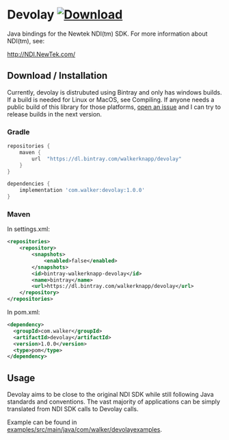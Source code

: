 # Devolay  [ ![Download](https://api.bintray.com/packages/walkerknapp/devolay/devolay/images/download.svg) ](https://bintray.com/walkerknapp/devolay/devolay/_latestVersion)
Java bindings for the Newtek NDI(tm) SDK. For more information about NDI(tm), see:

http://NDI.NewTek.com/

## Download / Installation
Currently, devolay is distrubuted using Bintray and only has windows builds. If a build is needed for Linux or MacOS, see Compiling. If anyone needs a public build of this library for those platforms, [open an issue](https://github.com/WalkerKnapp/devolay/issues) and I can try to release builds in the next version.

### Gradle
```groovy
repositories {
    maven {
        url  "https://dl.bintray.com/walkerknapp/devolay"
    }
}

dependencies {
    implementation 'com.walker:devolay:1.0.0'
}
```

### Maven
In settings.xml:
```xml
<repositories>
    <repository>
        <snapshots>
            <enabled>false</enabled>
        </snapshots>
        <id>bintray-walkerknapp-devolay</id>
        <name>bintray</name>
        <url>https://dl.bintray.com/walkerknapp/devolay</url>
    </repository>
</repositories>
```
In pom.xml:
```xml
<dependency>
  <groupId>com.walker</groupId>
  <artifactId>devolay</artifactId>
  <version>1.0.0</version>
  <type>pom</type>
</dependency>
```

## Usage
Devolay aims to be close to the original NDI SDK while still following Java standards and conventions. The vast majority of applications can be simply translated from NDI SDK calls to Devolay calls.

Example can be found in [examples/src/main/java/com/walker/devolayexamples](https://github.com/WalkerKnapp/devolay/tree/master/examples/src/main/java/com/walker/devolayexamples).
